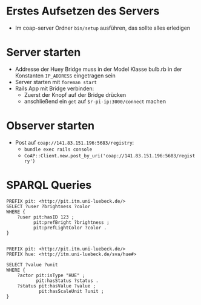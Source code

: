 # Erstes Aufsetzen des Servers

* Im coap-server Ordner `bin/setup` ausführen, das sollte alles erledigen

# Server starten

* Addresse der Huey Bridge muss in der Model Klasse bulb.rb in der Konstanten `IP_ADDRESS` eingetragen sein
* Server starten mit `foreman start`
* Rails App mit Bridge verbinden:
	* Zuerst der Knopf auf der Bridge drücken
	* anschließend ein `get` auf `$r-pi-ip:3000/connect` machen

# Observer starten
* Post auf `coap://141.83.151.196:5683/registry`:
	* `bundle exec rails console` 
	* `CoAP::Client.new.post_by_uri('coap://141.83.151.196:5683/registry')`


# SPARQL Queries

	PREFIX pit: <http://pit.itm.uni-luebeck.de/>
	SELECT ?user ?brightness ?color
	WHERE {
		?user pit:hasID 123 ;
			  pit:prefBright ?brightness ;
			  pit:prefLightColor ?color .
	}


	PREFIX pit: <http://pit.itm.uni-luebeck.de/>
	PREFIX hue: <http://itm.uni-luebeck.de/sva/hue#>

	SELECT ?value ?unit
	WHERE {
		?actor pit:isType "HUE" ;
			   pit:hasStatus ?status .
		?status pit:hasValue ?value ;
				pit:hasScaleUnit ?unit ;
	}
